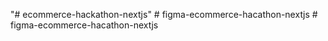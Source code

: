 "# ecommerce-hackathon-nextjs" 
#   f i g m a - e c o m m e r c e - h a c a t h o n - n e x t j s  
 #   f i g m a - e c o m m e r c e - h a c a t h o n - n e x t j s  
 